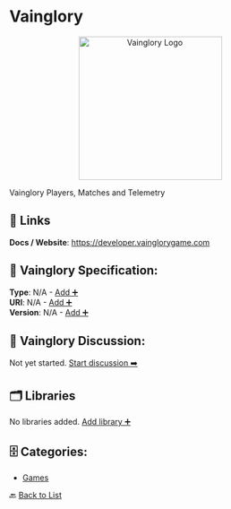 # Vainglory
<p align="center">
    <img width="256" src="https://raw.githubusercontent.com/apis-list/apis-list/main/apis/vainglory/logo_256x256.png" alt="Vainglory Logo"/>
</p>
Vainglory Players, Matches and Telemetry

##  🔗 Links
**Docs / Website**: https://developer.vainglorygame.com

## 🧬 Vainglory Specification:
**Type**: N/A - [Add ➕](https://github.com/apis-list/apis-list/edit/main/apis.yaml#L21427)  
**URI**: N/A - [Add ➕](https://github.com/apis-list/apis-list/edit/main/apis.yaml#L21427)  
**Version**: N/A - [Add ➕](https://github.com/apis-list/apis-list/edit/main/apis.yaml#L21427)

## 💬 Vainglory Discussion:
Not yet started. [Start discussion ➡️](https://github.com/apis-list/apis-list/discussions/new)

## 🗂️ Libraries

No libraries added. [Add library ➕](https://github.com/apis-list/apis-list/edit/main/apis.yaml#L21427)    


## 🗄️ Categories:
- [Games](https://github.com/apis-list/apis-list#games-)

🔙  [Back to List](https://github.com/apis-list/apis-list)
